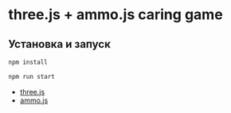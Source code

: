 # three.js + ammo.js caring game

## Установка и запуск

```bash
npm install
```

```bash
npm run start
```

- [three.js](https://github.com/mrdoob/three.js)
- [ammo.js](https://github.com/kripken/ammo.js)
